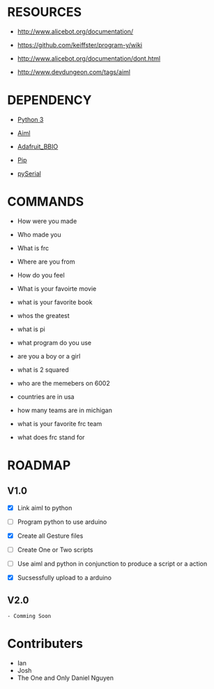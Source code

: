 # RESOURCES
 
  - http://www.alicebot.org/documentation/
  
  - https://github.com/keiffster/program-y/wiki
 
  - http://www.alicebot.org/documentation/dont.html
  
  - http://www.devdungeon.com/tags/aiml
  
# DEPENDENCY
 
  - [Python 3](https://www.python.org/)
  
  - [Aiml](http://www.alicebot.org/aiml.html)
  
  - [Adafruit_BBIO](https://learn.adafruit.com/setting-up-io-python-library-on-beaglebone-black/using-the-bbio-library)
  
  - [Pip](https://bootstrap.pypa.io/get-pip.py)

  - [pySerial](https://pythonhosted.org/pyserial/)  

# COMMANDS
  - How were you made
  
  - Who made you
  
  - What is frc
  
  - Where are you from
  
  - How do you feel
  
  - What is your favoirte movie
  
  - what is your favorite book
  
  - whos the greatest
  
  - what is pi
  
  - what program do you use
  
  - are you a boy or a girl
  
  - what is 2 squared
  
  - who are the memebers on 6002
  
  - countries are in usa
  
  - how many teams are in michigan
  
  - what is your favorite frc team
  
  - what does frc stand for

# ROADMAP


  ## V1.0
    
   - [x] Link aiml to python
    
   - [ ] Program python to use arduino
    
   - [x] Create all Gesture files
    
   - [ ] Create One or Two scripts
    
   - [ ] Use aiml and python in conjunction to produce a script or a action
    
   - [x] Sucsessfully upload to a arduino
  

  ## V2.0
  
    - Comming Soon

# Contributers

  - Ian
  - Josh
  - The One and Only Daniel Nguyen
